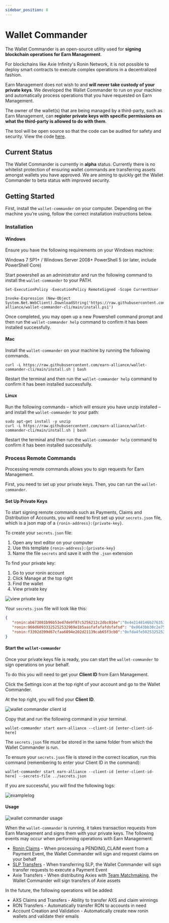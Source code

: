 ```yaml
---
sidebar_position: 8
---
```


# Wallet Commander

The Wallet Commander is an open-source utility used for **signing blockchain operations for Earn Management**.

For blockchains like Axie Infinity's Ronin Network, it is not possible to deploy smart contracts to execute complex operations in a decentralized fashion.

Earn Management does not wish to and **will never take custody of your private keys**. We developed the Wallet Commander to run on your machine and automatically process operations that you have requested on Earn Management.

The owner of the wallet(s) that are being managed by a third-party, such as Earn Management, can **register private keys with specific permissions on what the third-party is allowed to do with them**.

The tool will be open source so that the code can be audited for safety and security. View the code [here](https://github.com/earn-alliance/wallet-commander-cli/).

## Current Status

The Wallet Commander is currently in **alpha** status. Currently there is no whitelist protection of ensuring wallet commands are transferring assets amongst wallets you have approved. We are aiming to quickly get the Wallet Commander to beta status with improved security.

## Getting Started

First, install the `wallet-commander` on your computer. Depending on the machine you’re using, follow the correct installation instructions below.

### Installation

#### Windows

Ensure you have the following requirements on your Windows machine:

Windows 7 SP1+ / Windows Server 2008+
PowerShell 5 (or later, include PowerShell Core)

Start powershell as an administrator and run the following command to install the `wallet-commander` to your PATH.

```
Set-ExecutionPolicy -ExecutionPolicy RemoteSigned -Scope CurrentUser

Invoke-Expression (New-Object System.Net.WebClient).DownloadString('https://raw.githubusercontent.com/earn-alliance/wallet-commander-cli/main/install.ps1')
```

Once completed, you may open up a new Powershell command prompt and then run the `wallet-commander help` command to confirm it has been installed successfully.

#### Mac

Install the `wallet-commander` on your machine by running the following commands.

```
curl -L https://raw.githubusercontent.com/earn-alliance/wallet-commander-cli/main/install.sh | bash
```

Restart the terminal and then run the `wallet-commander help` command to confirm it has been installed successfully.

#### Linux

Run the following commands – which will ensure you have unzip installed – and install the `wallet-commander` to your path:

```
sudo apt-get install -y unzip
curl -L https://raw.githubusercontent.com/earn-alliance/wallet-commander-cli/main/install.sh | bash
```

Restart the terminal and then run the `wallet-commander help` command to confirm it has been installed successfully.

### Process Remote Commands

Processing remote commands allows you to sign requests for Earn Management.

First, you need to set up your private keys. Then, you can run the `wallet-commander`.

#### Set Up Private Keys

To start signing remote commands such as Payments, Claims and Distribution of Accounts, you will need to first set up your `secrets.json` file, which is a json map of a `{ronin-address}:{private-key}`.

To create your `secrets.json` file:

1. Open any text editor on your computer
2. Use this template `{ronin-address}:{private-key}`
3. Name the file `secrets` and save it with the `.json` extension

To find your private key:

1. Go to your ronin account
2. Click Manage at the top right
3. Find the wallet
4. View private key

![view private key](10_Wallet-Commander_Private-Key.gif)

Your `secrets.json` file will look like this:

```.json
{
   "ronin:ab673081b96b53ed7de9f87c5256212c2dbc016e":"0x4e2148146b276353252532b038c732e2fc",
   "ronin:966d60933325252532969e1b5aasfafafafdsfafsd": "0x8643bb38c2e753252527e308022a3",
   "ronin:f3392d399d67cfaa6094e202d21139cab65f3cb0":"0xfda4fe502532525252c0327931fdbe2ed4946"
}
```

#### Start the `wallet-commander`

Once your private keys file is ready, you can start the `wallet-commander` to sign operations on your behalf.

To do this you will need to get your **Client ID** from Earn Management.

Click the Settings icon at the top right of your account and go to the Wallet Commander.

At the top right, you will find your **Client ID**.

![wallet commander client id](10_Wallet-Commander_Client-ID.png)

Copy that and run the following command in your terminal.

```
wallet-commander start earn-alliance --client-id [enter-client-id-here]
```

The `secrets.json` file must be stored in the same folder from which the Wallet Commander is run.

To ensure your `secrets.json` file is stored in the correct location, run this command (remembering to enter your Client ID in the command):

```
wallet-commander start earn-alliance --client-id [enter-client-id-here] --secrets-file ../secrets.json
```

If you are successful, you will find the following logs:

![examplelog](10_Wallet-Commander_Example-Log.png)

#### Usage

![wallet commander usage](10_Wallet-Commander_Usage.png)

When the `wallet-commander` is running, it takes transaction requests from Earn Management and signs them with your private keys. The following events may occur when performing operations with Earn Management:

- [Ronin Claims](payments.md#start-payments) - When processing a PENDING_CLAIM event from a Payment Event, the Wallet Commander will sign and request claims on your behalf
- [SLP Transfers](payments.md#start-payments) - When transferring SLP, the Wallet Commander will sign transfer requests to execute a Payment Event
- Axie Transfers - When distributing Axies with [Team Matchmaking](builds-and-teams.md#team-templates), the Wallet Commander will sign transfers of Axie assets

In the future, the following operations will be added:

- AXS Claims and Transfers - Ability to transfer AXS and claim winnings
- RON Transfers - Automatically transfer RON to accounts in need
- Account Creation and Validation - Automatically create new ronin wallets and validate their emails
